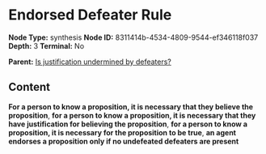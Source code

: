 # Endorsed Defeater Rule

**Node Type:** synthesis
**Node ID:** 8311414b-4534-4809-9544-ef346118f037
**Depth:** 3
**Terminal:** No

**Parent:** [Is justification undermined by defeaters?](is-justification-undermined-by-defeaters.md)

## Content

**For a person to know a proposition, it is necessary that they believe the proposition**, **for a person to know a proposition, it is necessary that they have justification for believing the proposition**, **for a person to know a proposition, it is necessary for the proposition to be true**, **an agent endorses a proposition only if no undefeated defeaters are present**
